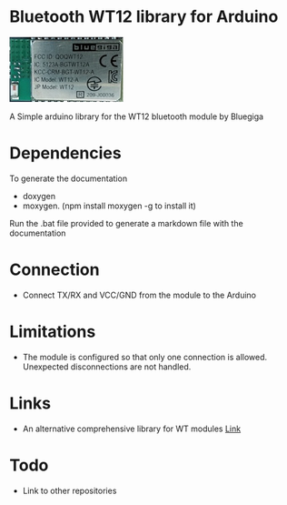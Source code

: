# Bluetooth WT12 library for Arduino

![WT12 module](./bluegigawt12.jpg)

A Simple arduino library for the WT12 bluetooth module by Bluegiga

# Dependencies 

To generate the documentation 

* doxygen
* moxygen. (npm install moxygen -g to install it)

Run the .bat file provided to generate a markdown file with the documentation

# Connection

* Connect TX/RX and VCC/GND from the module to the Arduino

# Limitations

* The module is configured so that only one connection is allowed. Unexpected disconnections are not handled.

# Links

* An alternative comprehensive library for WT modules [Link](https://github.com/jrowberg/iwrap)

# Todo

* Link to other repositories